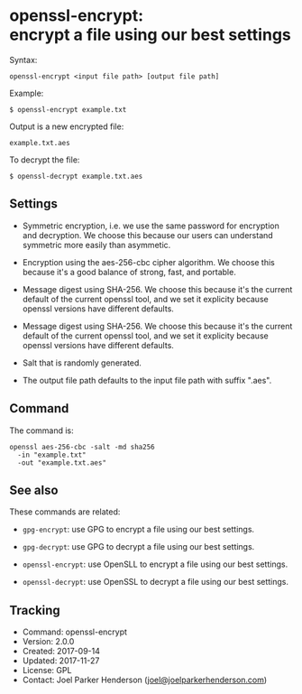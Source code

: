 # openssl-encrypt:<br>encrypt a file using our best settings

Syntax:

    openssl-encrypt <input file path> [output file path]

Example:

    $ openssl-encrypt example.txt

Output is a new encrypted file:

    example.txt.aes

To decrypt the file:

    $ openssl-decrypt example.txt.aes


## Settings

  * Symmetric encryption, i.e. we use the same password for encryption and decryption.
    We choose this because our users can understand symmetric more easily than asymmetic.

  * Encryption using the aes-256-cbc cipher algorithm.
    We choose this because it's a good balance of strong, fast, and portable.

  * Message digest using SHA-256.
    We choose this because it's the current default of the current openssl tool,
    and we set it explicity because openssl versions have different defaults.

  * Message digest using SHA-256.
    We choose this because it's the current default of the current openssl tool,
    and we set it explicity because openssl versions have different defaults.

  * Salt that is randomly generated.

  * The output file path defaults to the input file path with suffix ".aes".


## Command

The command is:

    openssl aes-256-cbc -salt -md sha256
      -in "example.txt"
      -out "example.txt.aes"


## See also

These commands are related:

  * `gpg-encrypt`: use GPG to encrypt a file using our best settings.
  
  * `gpg-decrypt`: use GPG to decrypt a file using our best settings.

  * `openssl-encrypt`: use OpenSLL to encrypt a file using our best settings.
  
  * `openssl-decrypt`: use OpenSSL to decrypt a file using our best settings.


## Tracking

  * Command: openssl-encrypt
  * Version: 2.0.0
  * Created: 2017-09-14
  * Updated: 2017-11-27
  * License: GPL
  * Contact: Joel Parker Henderson (joel@joelparkerhenderson.com)
